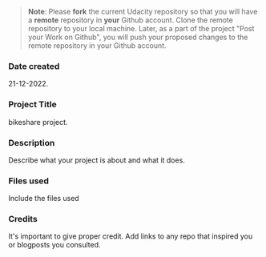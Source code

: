 >**Note**: Please **fork** the current Udacity repository so that you will have a **remote** repository in **your** Github account. Clone the remote repository to your local machine. Later, as a part of the project "Post your Work on Github", you will push your proposed changes to the remote repository in your Github account.

### Date created
21-12-2022.

### Project Title
bikeshare project.

### Description
Describe what your project is about and what it does.

### Files used
Include the files used

### Credits
It's important to give proper credit. Add links to any repo that inspired you or blogposts you consulted.

